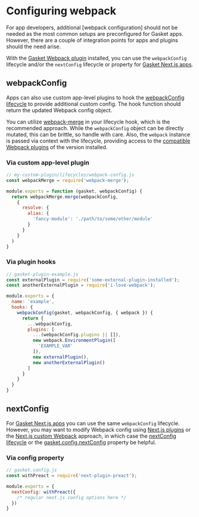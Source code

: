 # Configuring webpack

For app developers, additional [webpack configuration] should not be needed as
the most common setups are preconfigured for Gasket apps. However, there are a
couple of integration points for apps and plugins should the need arise.

With the [Gasket Webpack plugin] installed, you can use the `webpackConfig`
lifecycle and/or the `nextConfig` lifecycle or property
for [Gasket Next.js apps].

## webpackConfig

Apps can also use custom app-level plugins to hook the [webpackConfig lifecycle] to
provide additional custom config. The hook function should return the updated
Webpack config object.

You can utilize [webpack-merge] in your lifecycle hook, which is the recommended
approach. While the `webpackConfig` object can be directly mutated, this can be
brittle, so handle with care. Also, the `webpack` instance is passed via context
with the lifecycle, providing access to the [compatible Webpack plugins]
of the version installed.

### Via custom app-level plugin

```js
// my-custom-plugin/lifecycles/webpack-config.js
const webpackMerge = require('webpack-merge');

module.exports = function (gasket, webpackConfig) {
  return webpackMerge.merge(webpackConfig,
    {
      resolve: {
        alias: {
          'fancy-module': './path/to/some/other/module'
        }
      }
    }
  )
}
```

### Via plugin hooks

```js
// gasket-plugin-example.js
const externalPlugin = require('some-external-plugin-installed');
const anotherExternalPlugin = require('i-love-webpack');

module.exports = {
  name: 'example',
  hooks: {
    webpackConfig(gasket, webpackConfig, { webpack }) {
      return {
        ...webpackConfig,
        plugins: [
          ...(webpackConfig.plugins || []),
          new webpack.EnvironmentPlugin([
            'EXAMPLE_VAR'
          ]),
          new externalPlugin(),
          new anotherExternalPlugin()
        ]
      }
    }
  }
}
```

## nextConfig

For [Gasket Next.js apps] you can use the same `webpackConfig` lifecycle.
However, you may want to modify Webpack config using [Next.js plugins] or the
[Next.js custom Webpack] approach, in which case the [nextConfig lifecycle] or
the [gasket.config.nextConfig] property be helpful.

### Via config property

```js
// gasket.config.js
const withPreact = require('next-plugin-preact');

module.exports = {
  nextConfig: withPreact({
    /* regular next.js config options here */
  })
}
```

[configuration environments]:/packages/gasket-cli/docs/configuration.md#environments
[Gasket Webpack plugin]:/packages/gasket-plugin-webpack/README.md
[webpackConfig lifecycle]:/packages/gasket-plugin-webpack/README.md#webpackconfig
[Gasket Next.js apps]:/packages/gasket-plugin-nextjs/README.md
[gasket.config.nextConfig]:/packages/gasket-plugin-nextjs/README.md#configuration
[nextConfig lifecycle]:/packages/gasket-plugin-nextjs/README.md#nextconfig

[webpack configurations]:https://webpack.js.org/concepts/
[compatible webpack plugins]: https://webpack.js.org/plugins/
[Next.js plugins]:https://github.com/zeit/next-plugins
[Next.js custom Webpack]: https://nextjs.org/docs/api-reference/next.config.js/custom-webpack-config
[webpack-merge]:https://github.com/survivejs/webpack-merge
